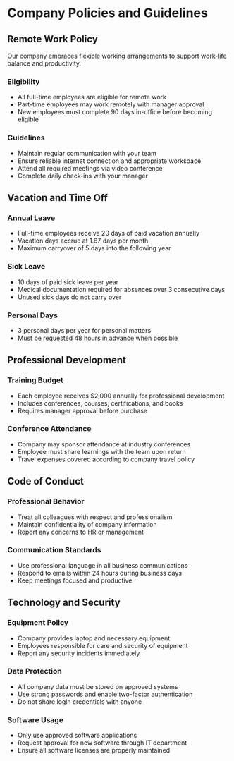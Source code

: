 # Company Policies and Guidelines

## Remote Work Policy

Our company embraces flexible working arrangements to support work-life balance and productivity.

### Eligibility
- All full-time employees are eligible for remote work
- Part-time employees may work remotely with manager approval
- New employees must complete 90 days in-office before becoming eligible

### Guidelines
- Maintain regular communication with your team
- Ensure reliable internet connection and appropriate workspace
- Attend all required meetings via video conference
- Complete daily check-ins with your manager

## Vacation and Time Off

### Annual Leave
- Full-time employees receive 20 days of paid vacation annually
- Vacation days accrue at 1.67 days per month
- Maximum carryover of 5 days into the following year

### Sick Leave
- 10 days of paid sick leave per year
- Medical documentation required for absences over 3 consecutive days
- Unused sick days do not carry over

### Personal Days
- 3 personal days per year for personal matters
- Must be requested 48 hours in advance when possible

## Professional Development

### Training Budget
- Each employee receives $2,000 annually for professional development
- Includes conferences, courses, certifications, and books
- Requires manager approval before purchase

### Conference Attendance
- Company may sponsor attendance at industry conferences
- Employee must share learnings with the team upon return
- Travel expenses covered according to company travel policy

## Code of Conduct

### Professional Behavior
- Treat all colleagues with respect and professionalism
- Maintain confidentiality of company information
- Report any concerns to HR or management

### Communication Standards
- Use professional language in all business communications
- Respond to emails within 24 hours during business days
- Keep meetings focused and productive

## Technology and Security

### Equipment Policy
- Company provides laptop and necessary equipment
- Employees responsible for care and security of equipment
- Report any security incidents immediately

### Data Protection
- All company data must be stored on approved systems
- Use strong passwords and enable two-factor authentication
- Do not share login credentials with anyone

### Software Usage
- Only use approved software applications
- Request approval for new software through IT department
- Ensure all software licenses are properly maintained 